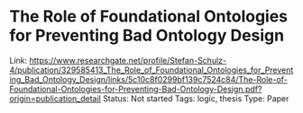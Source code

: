 # The Role of Foundational Ontologies for Preventing Bad Ontology Design

Link: https://www.researchgate.net/profile/Stefan-Schulz-4/publication/329585413_The_Role_of_Foundational_Ontologies_for_Preventing_Bad_Ontology_Design/links/5c10c8f0299bf139c7524c84/The-Role-of-Foundational-Ontologies-for-Preventing-Bad-Ontology-Design.pdf?origin=publication_detail
Status: Not started
Tags: logic, thesis
Type: Paper
